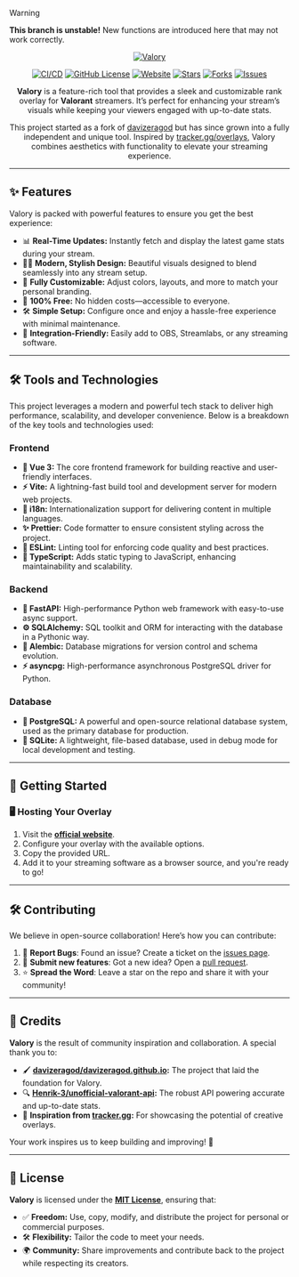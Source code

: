 > [!WARNING]
> <strong>This branch is unstable!</strong>  New functions are introduced here that may not work correctly.

<div align="center">

[![Valory](https://github.com/haxgun/Valory/raw/v2/.media/header.png)](https://overlay.haxgun.ru/)

[![CI/CD](https://github.com/haxgun/valory/actions/workflows/master.yml/badge.svg?labelColor=black&logo=x&logoColor=white&style=flat-square)](https://github.com/haxgun/valory/actions/workflows/master.yml)
[![GitHub License](https://img.shields.io/github/license/haxgun/valory)](https://github.com/haxgun/valory/blob/main/LICENSE)
[![Website](https://img.shields.io/website?url=https://overlay.haxgun.ru)](https://overlay.haxgun.ru/)
[![Stars](https://img.shields.io/github/stars/haxgun/Valory?style=flat)](https://github.com/haxgun/valory/stargazers)
[![Forks](https://img.shields.io/github/forks/haxgun/Valory?style=flat)](https://github.com/haxgun/Valory/forks)
[![Issues](https://img.shields.io/github/issues/haxgun/Valory?style=flat)](https://github.com/haxgun/Valory/issues)

**Valory** is a feature-rich tool that provides a sleek and customizable rank overlay for **Valorant** streamers.
It’s perfect for enhancing your stream’s visuals while keeping your viewers engaged with up-to-date stats.

This project started as a fork of [davizeragod](https://davizeragod.github.io/) but has since grown into a fully independent and unique tool.
Inspired by [tracker.gg/overlays](https://tracker.gg/overlays), Valory combines aesthetics with functionality to elevate your streaming experience.

</div>

---

## ✨ Features

Valory is packed with powerful features to ensure you get the best experience:

- 📊 **Real-Time Updates:** Instantly fetch and display the latest game stats during your stream.
- 💅🏻 **Modern, Stylish Design:** Beautiful visuals designed to blend seamlessly into any stream setup.
- 🎨 **Fully Customizable:** Adjust colors, layouts, and more to match your personal branding.
- 💸 **100% Free:** No hidden costs—accessible to everyone.
- 🛠️ **Simple Setup:** Configure once and enjoy a hassle-free experience with minimal maintenance.
- 🔧 **Integration-Friendly:** Easily add to OBS, Streamlabs, or any streaming software.

---

## 🛠 Tools and Technologies

This project leverages a modern and powerful tech stack to deliver high performance, scalability, and developer convenience. Below is a breakdown of the key tools and technologies used:

### Frontend

- **🌟 Vue 3:** The core frontend framework for building reactive and user-friendly interfaces.
- **⚡ Vite:** A lightning-fast build tool and development server for modern web projects.
- **💬 i18n:** Internationalization support for delivering content in multiple languages.
- **✨ Prettier:** Code formatter to ensure consistent styling across the project.
- **🚨 ESLint:** Linting tool for enforcing code quality and best practices.
- **🔵 TypeScript:** Adds static typing to JavaScript, enhancing maintainability and scalability.

### Backend

- **🐍 FastAPI:** High-performance Python web framework with easy-to-use async support.
- **⚙️ SQLAlchemy:** SQL toolkit and ORM for interacting with the database in a Pythonic way.
- **📜 Alembic:** Database migrations for version control and schema evolution.
- **⚡ asyncpg:** High-performance asynchronous PostgreSQL driver for Python.

### Database

- **🐘 PostgreSQL:** A powerful and open-source relational database system, used as the primary database for production.
- **📂 SQLite:** A lightweight, file-based database, used in debug mode for local development and testing.

---

## 🚀 Getting Started

### 🖥️ Hosting Your Overlay

1. Visit the **[official website](https://overlay.haxgun.ru)**.
2. Configure your overlay with the available options.
3. Copy the provided URL.
4. Add it to your streaming software as a browser source, and you're ready to go!

---

## 🛠 Contributing

We believe in open-source collaboration! Here’s how you can contribute:

1. 🐛 **Report Bugs**: Found an issue? Create a ticket on the [issues page](https://github.com/haxgun/valory/issues).
2. 🚀 **Submit new features**: Got a new idea? Open a [pull request](https://github.com/haxgun/valory/pulls).
3. ⭐ **Spread the Word**: Leave a star on the repo and share it with your community!

---

## 🌟 Credits

**Valory** is the result of community inspiration and collaboration. A special thank you to:

- 🖌️ **[davizeragod/davizeragod.github.io](https://github.com/davizeragod/davizeragod.github.io):** The project that laid the foundation for Valory.
- 🔍 **[Henrik-3/unofficial-valorant-api](https://github.com/Henrik-3/unofficial-valorant-api):** The robust API powering accurate and up-to-date stats.
- 🎨 **Inspiration from [tracker.gg](https://tracker.gg):** For showcasing the potential of creative overlays.

Your work inspires us to keep building and improving! 💖

---

## 📜 License

**Valory** is licensed under the **[MIT License](https://github.com/haxgun/valory/blob/main/LICENSE)**, ensuring that:

- ✅ **Freedom:** Use, copy, modify, and distribute the project for personal or commercial purposes.
- 🛠️ **Flexibility:** Tailor the code to meet your needs.
- 🌍 **Community:** Share improvements and contribute back to the project while respecting its creators.
